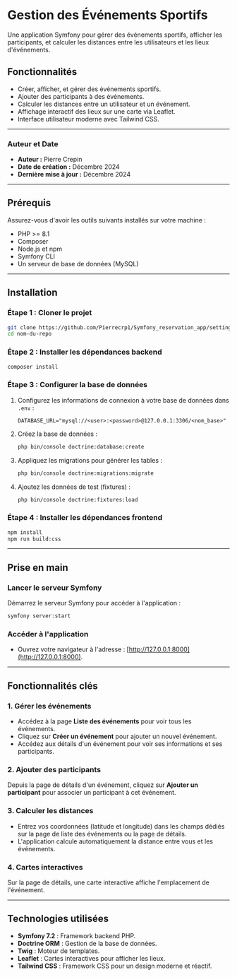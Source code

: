 # Gestion des Événements Sportifs

Une application Symfony pour gérer des événements sportifs, afficher les participants, et calculer les distances entre les utilisateurs et les lieux d'événements.

## Fonctionnalités

- Créer, afficher, et gérer des événements sportifs.
- Ajouter des participants à des événements.
- Calculer les distances entre un utilisateur et un événement.
- Affichage interactif des lieux sur une carte via Leaflet.
- Interface utilisateur moderne avec Tailwind CSS.

---

### Auteur et Date

- **Auteur :** Pierre Crepin  
- **Date de création :** Décembre 2024  
- **Dernière mise à jour :** Décembre 2024

---

## Prérequis

Assurez-vous d'avoir les outils suivants installés sur votre machine :

- PHP >= 8.1
- Composer
- Node.js et npm
- Symfony CLI
- Un serveur de base de données (MySQL)

---

## Installation

### Étape 1 : Cloner le projet

```bash
git clone https://github.com/Pierrecrp1/Symfony_reservation_app/settings/access
cd nom-du-repo
```

### Étape 2 : Installer les dépendances backend

```bash
composer install
```

### Étape 3 : Configurer la base de données

1. Configurez les informations de connexion à votre base de données dans `.env` :

   ```env
   DATABASE_URL="mysql://<user>:<password>@127.0.0.1:3306/<nom_base>"
   ```

2. Créez la base de données :

   ```bash
   php bin/console doctrine:database:create
   ```

3. Appliquez les migrations pour générer les tables :

   ```bash
   php bin/console doctrine:migrations:migrate
   ```

4. Ajoutez les données de test (fixtures) :

   ```bash
   php bin/console doctrine:fixtures:load
   ```

### Étape 4 : Installer les dépendances frontend

```bash
npm install
npm run build:css
```

---

## Prise en main

### Lancer le serveur Symfony

Démarrez le serveur Symfony pour accéder à l'application :

```bash
symfony server:start
```

### Accéder à l'application

- Ouvrez votre navigateur à l'adresse : [http://127.0.0.1:8000](http://127.0.0.1:8000).

---

## Fonctionnalités clés

### 1. Gérer les événements

- Accédez à la page **Liste des événements** pour voir tous les événements.
- Cliquez sur **Créer un événement** pour ajouter un nouvel événement.
- Accédez aux détails d'un événement pour voir ses informations et ses participants.

### 2. Ajouter des participants

Depuis la page de détails d'un événement, cliquez sur **Ajouter un participant** pour associer un participant à cet événement.

### 3. Calculer les distances

- Entrez vos coordonnées (latitude et longitude) dans les champs dédiés sur la page de liste des événements ou la page de détails.
- L'application calcule automatiquement la distance entre vous et les événements.

### 4. Cartes interactives

Sur la page de détails, une carte interactive affiche l'emplacement de l'événement.

---

## Technologies utilisées

- **Symfony 7.2** : Framework backend PHP.
- **Doctrine ORM** : Gestion de la base de données.
- **Twig** : Moteur de templates.
- **Leaflet** : Cartes interactives pour afficher les lieux.
- **Tailwind CSS** : Framework CSS pour un design moderne et réactif.
